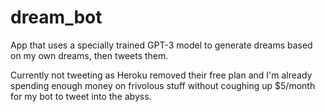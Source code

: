 # dream_bot
App that uses a specially trained GPT-3 model to generate dreams based on my own dreams, then tweets them.

Currently not tweeting as Heroku removed their free plan and I'm already spending enough money on frivolous stuff without coughing up $5/month for my bot to tweet into the abyss.

